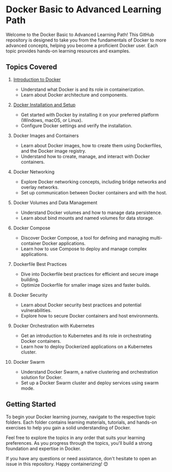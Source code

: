 # Docker Basic to Advanced Learning Path

Welcome to the Docker Basic to Advanced Learning Path! This GitHub repository is designed to take you from the fundamentals of Docker to more advanced concepts, helping you become a proficient Docker user. Each topic provides hands-on learning resources and examples.

## Topics Covered

1. [Introduction to Docker](https://github.com/myaashoolab/Learning-Path/tree/main/DevOps-Basic-Learning-Path/Docker-Basic-to-Advanced-Learning-Path/Introduction-to-Docker)
   - Understand what Docker is and its role in containerization.
   - Learn about Docker architecture and components.

2. [Docker Installation and Setup](https://github.com/myaashoolab/Learning-Path/tree/main/DevOps-Basic-Learning-Path/Docker-Basic-to-Advanced-Learning-Path/Docker-Installation-and-Setup)
   - Get started with Docker by installing it on your preferred platform (Windows, macOS, or Linux).
   - Configure Docker settings and verify the installation.

3. Docker Images and Containers
   - Learn about Docker images, how to create them using Dockerfiles, and the Docker image registry.
   - Understand how to create, manage, and interact with Docker containers.

4. Docker Networking
   - Explore Docker networking concepts, including bridge networks and overlay networks.
   - Set up communication between Docker containers and with the host.

5. Docker Volumes and Data Management
   - Understand Docker volumes and how to manage data persistence.
   - Learn about bind mounts and named volumes for data storage.

6. Docker Compose
   - Discover Docker Compose, a tool for defining and managing multi-container Docker applications.
   - Learn how to use Compose to deploy and manage complex applications.

7. Dockerfile Best Practices
   - Dive into Dockerfile best practices for efficient and secure image building.
   - Optimize Dockerfile for smaller image sizes and faster builds.

8. Docker Security
   - Learn about Docker security best practices and potential vulnerabilities.
   - Explore how to secure Docker containers and host environments.

9. Docker Orchestration with Kubernetes
   - Get an introduction to Kubernetes and its role in orchestrating Docker containers.
   - Learn how to deploy Dockerized applications on a Kubernetes cluster.

10. Docker Swarm
    - Understand Docker Swarm, a native clustering and orchestration solution for Docker.
    - Set up a Docker Swarm cluster and deploy services using swarm mode.

## Getting Started

To begin your Docker learning journey, navigate to the respective topic folders. Each folder contains learning materials, tutorials, and hands-on exercises to help you gain a solid understanding of Docker.

Feel free to explore the topics in any order that suits your learning preferences. As you progress through the topics, you'll build a strong foundation and expertise in Docker.

If you have any questions or need assistance, don't hesitate to open an issue in this repository. Happy containerizing! 😊
